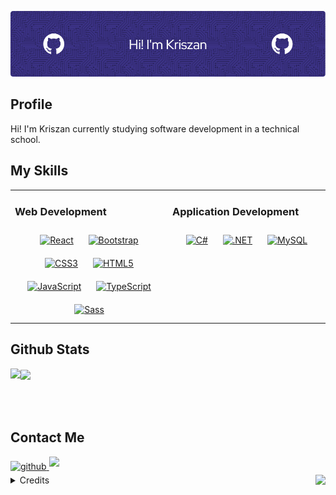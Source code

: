 ![Header](./github-header-image.png)
## Profile
Hi! I'm Kriszan currently studying software development in a technical school.
## My Skills  
<table align="center">
    <tr>
      <td valign="top" width="50%">
        <h3>Web Development</h3>
        <div align="center">  
          <a href="https://reactjs.org/" target="_blank"><img style="margin: 10px" src="https://profilinator.rishav.dev/skills-assets/react-original-wordmark.svg" alt="React" height="50" /></a>  
          <a href="https://getbootstrap.com/docs/3.4/javascript/" target="_blank"><img style="margin: 10px" src="https://profilinator.rishav.dev/skills-assets/bootstrap-plain.svg" alt="Bootstrap" height="50" /></a>  
          <a href="https://www.w3schools.com/css/" target="_blank"><img style="margin: 10px" src="https://profilinator.rishav.dev/skills-assets/css3-original-wordmark.svg" alt="CSS3" height="50" /></a>  
          <a href="https://en.wikipedia.org/wiki/HTML5" target="_blank"><img style="margin: 10px" src="https://profilinator.rishav.dev/skills-assets/html5-original-wordmark.svg" alt="HTML5" height="50" /></a>  
          <a href="https://www.javascript.com/" target="_blank"><img style="margin: 10px" src="https://profilinator.rishav.dev/skills-assets/javascript-original.svg" alt="JavaScript" height="50" /></a>  
          <a href="https://www.typescriptlang.org/" target="_blank"><img style="margin: 10px" src="https://profilinator.rishav.dev/skills-assets/typescript-original.svg" alt="TypeScript" height="50" /></a>  
          <a href="https://sass-lang.com/" target="_blank"><img style="margin: 10px" src="https://profilinator.rishav.dev/skills-assets/sass-original.svg" alt="Sass" height="50" /></a>  
        </div>
    </td>
    <td valign="top" width="50%">
      <h3> Application Development</h3>
      <div align="center">  
        <a href="https://docs.microsoft.com/en-us/dotnet/csharp/" target="_blank"><img style="margin: 10px" src="https://profilinator.rishav.dev/skills-assets/csharp-original.svg" alt="C#" height="50" /></a>  
        <a href="https://dotnet.microsoft.com/download/dotnet-framework" target="_blank"><img style="margin: 10px" src="https://profilinator.rishav.dev/skills-assets/dot-net-original-wordmark.svg" alt=".NET" height="50" /></a>  
        <a href="https://www.mysql.com/" target="_blank"><img style="margin: 10px" src="https://profilinator.rishav.dev/skills-assets/mysql-original-wordmark.svg" alt="MySQL" height="50" /></a>  
      </div>
    </td>
  </tr>
</table>  

## Github Stats  
<div>
<img src="https://github-readme-stats.vercel.app/api?username=kriszan&show_icons=true&count_private=true&hide_border=true" align="left" />  
<div align="left">
    <img src="https://github-readme-stats.vercel.app/api/top-langs/?username=kriszan&hide_border=true&layout=compact" align="center" />
</div>  
</div>
</br></br></br>

<div align="left!important">
    <h2>Contact Me</h2>
<a href="https://github.com/kriszan" target="_blank">
    <img src=https://img.shields.io/badge/github-%2324292e.svg?&style=for-the-badge&logo=github&logoColor=white alt=github style="margin-bottom: 5px;" />
</a> 
<a href="https://www.linkedin.com/in/kriszti%C3%A1n-sz%C3%A1vai-b49531319/" target="_blank">
    <img src=https://img.shields.io/badge/LinkedIn-0077B5?style=for-the-badge&logo=linkedin&logoColor=white style="margin-bottom: 5px;" />
</a>  
</div>

<div align="right">
    <img src="https://komarev.com/ghpvc/?username=kriszan&&style=flat-square" align="right" />
</div>


<details closed>
  <summary>Credits</summary>
    <div align="left">
      Image sources: <a href="https://profilinator.rishav.dev/" target="_blank">Github Profilinator</a>
    </div>
    <div align="left">
      Header generator: <a href="https://leviarista.github.io/github-profile-header-generator/" target="_blank">Leviarista</a>
    </div>
</details>
